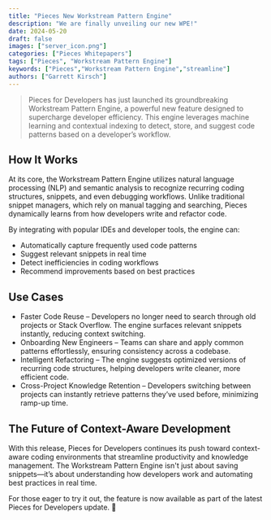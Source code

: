 ```yaml
---
title: "Pieces New Workstream Pattern Engine"
description: "We are finally unveiling our new WPE!"
date: 2024-05-20
draft: false
images: ["server_icon.png"]
categories: ["Pieces Whitepapers"]
tags: ["Pieces", "Workstream Pattern Engine"]
keywords: ["Pieces","Workstream Pattern Engine","streamline"]
authors: ["Garrett Kirsch"]
---
```



> Pieces for Developers has just launched its groundbreaking Workstream Pattern Engine, a powerful new feature designed to supercharge developer efficiency. This engine leverages machine learning and contextual indexing to detect, store, and suggest code patterns based on a developer’s workflow.

## How It Works

At its core, the Workstream Pattern Engine utilizes natural language processing (NLP) and semantic analysis to recognize recurring coding structures, snippets, and even debugging workflows. Unlike traditional snippet managers, which rely on manual tagging and searching, Pieces dynamically learns from how developers write and refactor code.

By integrating with popular IDEs and developer tools, the engine can:

- Automatically capture frequently used code patterns
- Suggest relevant snippets in real time
- Detect inefficiencies in coding workflows
- Recommend improvements based on best practices

## Use Cases

- Faster Code Reuse – Developers no longer need to search through old projects or Stack Overflow. The engine surfaces relevant snippets instantly, reducing context switching.
- Onboarding New Engineers – Teams can share and apply common patterns effortlessly, ensuring consistency across a codebase.
- Intelligent Refactoring – The engine suggests optimized versions of recurring code structures, helping developers write cleaner, more efficient code.
- Cross-Project Knowledge Retention – Developers switching between projects can instantly retrieve patterns they’ve used before, minimizing ramp-up time.

## The Future of Context-Aware Development

With this release, Pieces for Developers continues its push toward context-aware coding environments that streamline productivity and knowledge management. The Workstream Pattern Engine isn't just about saving snippets—it’s about understanding how developers work and automating best practices in real time.

For those eager to try it out, the feature is now available as part of the latest Pieces for Developers update. 🚀